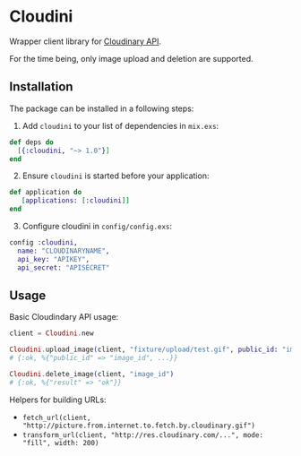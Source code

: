 # Cloudini

Wrapper client library for [Cloudinary API](http://cloudinary.com).

For the time being, only image upload and deletion are supported.

## Installation

The package can be installed in a following steps:

  1. Add `cloudini` to your list of dependencies in `mix.exs`:

   ```elixir
   def deps do
     [{:cloudini, "~> 1.0"}]
   end
   ```

  2. Ensure `cloudini` is started before your application:

   ```elixir
   def application do
      [applications: [:cloudini]]
   end
   ```

  3. Configure cloudini in `config/config.exs`:

   ```elixir
   config :cloudini,
     name: "CLOUDINARYNAME",
     api_key: "APIKEY",
     api_secret: "APISECRET"
   ```

## Usage

Basic Cloudindary API usage:

  ```elixir
  client = Cloudini.new

  Cloudini.upload_image(client, "fixture/upload/test.gif", public_id: "image_id")
  # {:ok, %{"public_id" => "image_id", ...}}

  Cloudini.delete_image(client, "image_id")
  # {:ok, %{"result" => "ok"}}
  ```

Helpers for building URLs:

  * `fetch_url(client, "http://picture.from.internet.to.fetch.by.cloudinary.gif")`
  * `transform_url(client, "http://res.cloudinary.com/...", mode: "fill", width: 200)`

